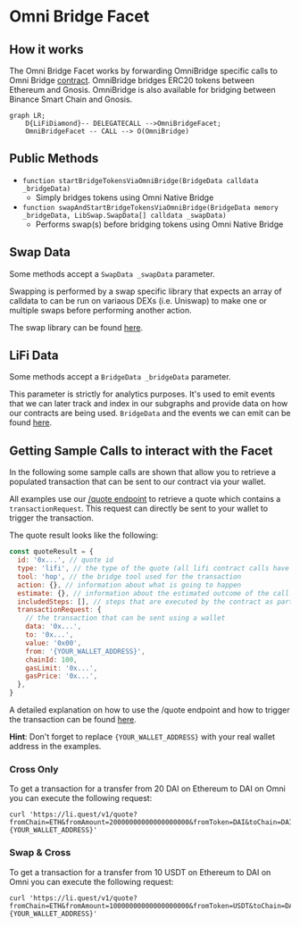# Omni Bridge Facet

## How it works

The Omni Bridge Facet works by forwarding OmniBridge specific calls to Omni Bridge [contract](https://etherscan.io/address/0x88ad09518695c6c3712ac10a214be5109a655671). OmniBridge bridges ERC20 tokens between Ethereum and Gnosis. OmniBridge is also available for bridging between Binance Smart Chain and Gnosis.

```mermaid
graph LR;
    D{LiFiDiamond}-- DELEGATECALL -->OmniBridgeFacet;
    OmniBridgeFacet -- CALL --> O(OmniBridge)
```

## Public Methods

- `function startBridgeTokensViaOmniBridge(BridgeData calldata _bridgeData)`
  - Simply bridges tokens using Omni Native Bridge
- `function swapAndStartBridgeTokensViaOmniBridge(BridgeData memory _bridgeData, LibSwap.SwapData[] calldata _swapData)`
  - Performs swap(s) before bridging tokens using Omni Native Bridge

## Swap Data

Some methods accept a `SwapData _swapData` parameter.

Swapping is performed by a swap specific library that expects an array of calldata to can be run on variaous DEXs (i.e. Uniswap) to make one or multiple swaps before performing another action.

The swap library can be found [here](../src/Libraries/LibSwap.sol).

## LiFi Data

Some methods accept a `BridgeData _bridgeData` parameter.

This parameter is strictly for analytics purposes. It's used to emit events that we can later track and index in our subgraphs and provide data on how our contracts are being used. `BridgeData` and the events we can emit can be found [here](../src/Interfaces/ILiFi.sol).

## Getting Sample Calls to interact with the Facet

In the following some sample calls are shown that allow you to retrieve a populated transaction that can be sent to our contract via your wallet.

All examples use our [/quote endpoint](https://apidocs.li.finance/reference/get_quote-1) to retrieve a quote which contains a `transactionRequest`. This request can directly be sent to your wallet to trigger the transaction.

The quote result looks like the following:

```javascript
const quoteResult = {
  id: '0x...', // quote id
  type: 'lifi', // the type of the quote (all lifi contract calls have the type "lifi")
  tool: 'hop', // the bridge tool used for the transaction
  action: {}, // information about what is going to happen
  estimate: {}, // information about the estimated outcome of the call
  includedSteps: [], // steps that are executed by the contract as part of this transaction, e.g. a swap step and a cross step
  transactionRequest: {
    // the transaction that can be sent using a wallet
    data: '0x...',
    to: '0x...',
    value: '0x00',
    from: '{YOUR_WALLET_ADDRESS}',
    chainId: 100,
    gasLimit: '0x...',
    gasPrice: '0x...',
  },
}
```

A detailed explanation on how to use the /quote endpoint and how to trigger the transaction can be found [here](https://apidocs.li.finance/reference/how-to-transfer-tokens).

**Hint**: Don't forget to replace `{YOUR_WALLET_ADDRESS}` with your real wallet address in the examples.

### Cross Only

To get a transaction for a transfer from 20 DAI on Ethereum to DAI on Omni you can execute the following request:

```shell
curl 'https://li.quest/v1/quote?fromChain=ETH&fromAmount=20000000000000000000&fromToken=DAI&toChain=DAI&toToken=DAI&slippage=0.03&allowBridges=Omni&fromAddress={YOUR_WALLET_ADDRESS}'
```

### Swap & Cross

To get a transaction for a transfer from 10 USDT on Ethereum to DAI on Omni you can execute the following request:

```shell
curl 'https://li.quest/v1/quote?fromChain=ETH&fromAmount=10000000000000000000&fromToken=USDT&toChain=DAI&toToken=DAI&slippage=0.03&allowBridges=Omni&fromAddress={YOUR_WALLET_ADDRESS}'
```
